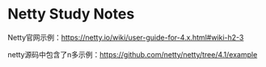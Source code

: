 # Netty Study Notes  

Netty官网示例：https://netty.io/wiki/user-guide-for-4.x.html#wiki-h2-3

netty源码中包含了n多示例：https://github.com/netty/netty/tree/4.1/example